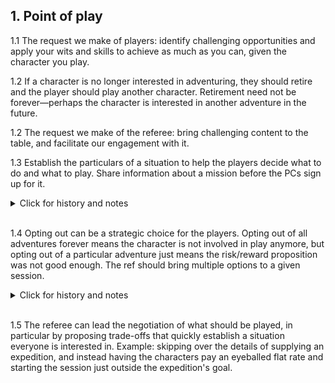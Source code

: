 <h2>1. Point of play</h2>

1.1 The request we make of players: identify challenging opportunities and apply your wits and skills to achieve as much as you can, given the character you play.

1.2 If a character is no longer interested in adventuring, they should retire and the player should play another character. Retirement need not be forever—perhaps the character is interested in another adventure in the future.

1.2 The request we make of the referee: bring challenging content to the table, and facilitate our engagement with it.

1.3 Establish the particulars of a situation to help the players decide what to do and what to play. Share information about a mission before the PCs sign up for it.

<details><summary markdown="span">Click for history and notes</summary>

From [Eero Tuovinen as summarized by David Berg](http://www.story-games.com/forums/discussion/comment/428649/#Comment_428649):
> * Establish the particulars of a situation before taking action (ref should both volunteer info and answer questions). Examples:
>   * share info about a mission before the PCs sign up for it
>   * share info about a dangerous room before the PCs enter it
>   * share info about a monster before the PCs enter combat with it
</details><br/>

1.4 Opting out can be a strategic choice for the players. Opting out of all adventures forever means the character is not involved in play anymore, but opting out of a particular adventure just means the risk/reward proposition was not good enough. The ref should bring multiple options to a given session.

<details><summary markdown="span">Click for history and notes</summary>

From [Eero Tuovinen as summarized by David Berg](http://www.story-games.com/forums/discussion/comment/428649/#Comment_428649):
> * Opt out as a strategic choice.
>   * Players should not adopt poor risk/reward propositions "because they're there". A better option is never far off.</details><br/>

1.5 The referee can lead the negotiation of what should be played, in particular by proposing trade-offs that quickly establish a situation everyone is interested in. Example: skipping over the details of supplying an expedition, and instead having the characters pay an eyeballed flat rate and starting the session just outside the expedition's goal.
